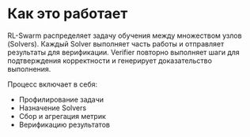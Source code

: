 # Как это работает

RL-Swarm распределяет задачу обучения между множеством узлов (Solvers). Каждый Solver выполняет часть работы и отправляет результаты для верификации. Verifier повторно выполняет шаги для подтверждения корректности и генерирует доказательство выполнения.

Процесс включает в себя:
- Профилирование задачи
- Назначение Solvers
- Сбор и агрегация метрик
- Верификацию результатов
